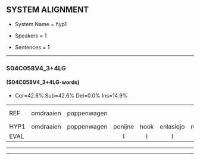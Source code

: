 
## SYSTEM ALIGNMENT

- System Name = hyp1

- Speakers = 1

- Sentences = 1

---

### S04C058V4_3+4LG

#### (S04C058V4_3+4LG-words)

- Cor=42.6%	Sub=42.6%	Del=0.0%	Ins=14.9%

|  |  |  |  |  |  |  |  |  |  |  |  |  |  |  |  |  |  |  |  |  |  |  |  |  |  |  |  |  |  |  |  |  |  |  |  |  |  |  |  |  |  |  |  |  |  |  |  |
|:--- |:---:|:---:|:---:|:---:|:---:|:---:|:---:|:---:|:---:|:---:|:---:|:---:|:---:|:---:|:---:|:---:|:---:|:---:|:---:|:---:|:---:|:---:|:---:|:---:|:---:|:---:|:---:|:---:|:---:|:---:|:---:|:---:|:---:|:---:|:---:|:---:|:---:|:---:|:---:|:---:|:---:|:---:|:---:|:---:|:---:|:---:|:---:|
| REF | omdraaien | poppenwagen |  |  |  |  |  | konijnenhok | elastiekje | ruziemaken | teddybeer | dierentuin | paddenstoelen | verstoppertje | wasmachine | fototoestel | toiletpapier | vrachtwagen | buurmannen | vogelkooi | olifant | schommelen | iedereen |  | schoenenwinkel | knutselen | ophangen | verjaardag | sprookjesboek | tandenborstel | lucifer | slaapkamer | achterdeur | ziekenhuis | nieuwsgierig*(nieuwsgierige) | afblijven |  | kabouter | washandje | sneeuwwitje | goeiendag | vakantie | limonade | autorijden | eindelijk | familie | chocolade |
| HYP1 | omdraaien | poppenwagen | ponijne | hook | enlasiqjo | ruzie | make | deddibeer | dier | en | dan | pardestoelen | ver | sportje | wasmachine | fototoestel | toiletpapier | vrachtwagen | buurmannen | voochelkooi | olilant | schommelen | iedereen | schoenen | winkel | knutselen | ophangen | verjaardag | sprookjesboek | tandaborstel | luciver | slaapkamer | achterdeur | ziekenhuis | nieuwsgierighe | afblijven | kabater | washanch | sneewiche | goeie | dag | vakantie | limade | auterlijden | eindelijk | familie | chocola |
| EVAL |  |  | I | I | I | I | I | S | S | S | S | S | S | S |  |  |  |  |  | S | S |  |  | I | S |  |  |  |  | S | S |  |  |  | S |  | I | S | S | S | S |  | S | S |  |  | S |
---

---
